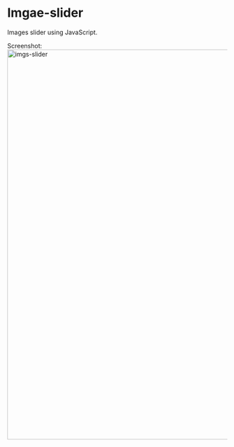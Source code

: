 # Imgae-slider
Images slider using JavaScript.

Screenshot:
<img width="892" alt="imgs-slider" src="https://user-images.githubusercontent.com/112784754/218056113-e718cf38-6410-4433-b50c-3d1865e9038b.png">
